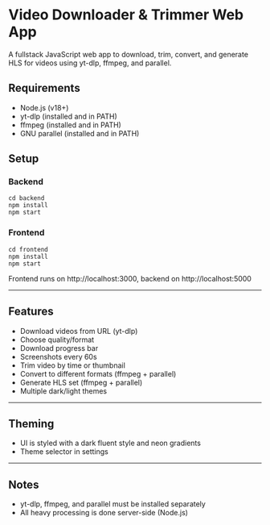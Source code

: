 # Video Downloader & Trimmer Web App

A fullstack JavaScript web app to download, trim, convert, and generate HLS for videos using yt-dlp, ffmpeg, and parallel.

## Requirements
- Node.js (v18+)
- yt-dlp (installed and in PATH)
- ffmpeg (installed and in PATH)
- GNU parallel (installed and in PATH)

## Setup

### Backend
```
cd backend
npm install
npm start
```

### Frontend
```
cd frontend
npm install
npm start
```

Frontend runs on http://localhost:3000, backend on http://localhost:5000

---

## Features
- Download videos from URL (yt-dlp)
- Choose quality/format
- Download progress bar
- Screenshots every 60s
- Trim video by time or thumbnail
- Convert to different formats (ffmpeg + parallel)
- Generate HLS set (ffmpeg + parallel)
- Multiple dark/light themes

---

## Theming
- UI is styled with a dark fluent style and neon gradients
- Theme selector in settings

---

## Notes
- yt-dlp, ffmpeg, and parallel must be installed separately
- All heavy processing is done server-side (Node.js)
